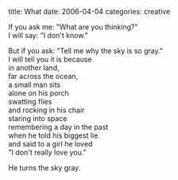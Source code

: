 title: What
date: 2006-04-04
categories: creative


If you ask me: "What are you thinking?"  
I will say: "I don't know."

But if you ask: "Tell me why the sky is so gray."  
I will tell you it is because  
in another land,  
far across the ocean,  
a small man sits  
alone on his porch  
swatting flies  
and rocking in his chair  
staring into space  
remembering a day in the past  
when he told his biggest lie  
and said to a girl he loved  
"I don't really love you."  

He turns the sky gray.
